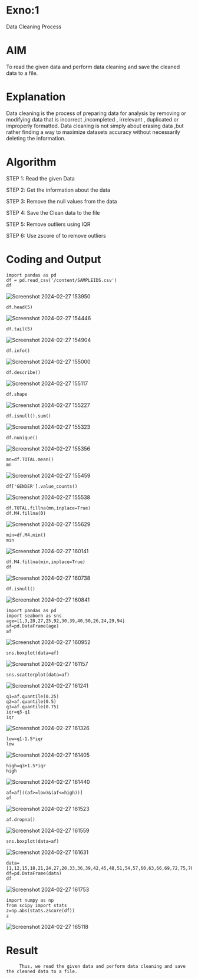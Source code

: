 # Exno:1
Data Cleaning Process

# AIM
To read the given data and perform data cleaning and save the cleaned data to a file.

# Explanation
Data cleaning is the process of preparing data for analysis by removing or modifying data that is incorrect ,incompleted , irrelevant , duplicated or improperly formatted. Data cleaning is not simply about erasing data ,but rather finding a way to maximize datasets accuracy without necessarily deleting the information.

# Algorithm
STEP 1: Read the given Data

STEP 2: Get the information about the data

STEP 3: Remove the null values from the data

STEP 4: Save the Clean data to the file

STEP 5: Remove outliers using IQR

STEP 6: Use zscore of to remove outliers

# Coding and Output
```
import pandas as pd
df = pd.read_csv('/content/SAMPLEIDS.csv')
df
 ```
![Screenshot 2024-02-27 153950](https://github.com/gokulapriya632202/exno1/assets/119560302/204785d6-4268-4cb6-ada8-66efad1e69c9)

 ```
 df.head(5)
 ```
![Screenshot 2024-02-27 154446](https://github.com/gokulapriya632202/exno1/assets/119560302/2b55ecb8-b3ee-404c-9b94-01df5cc33c40)

```
df.tail(5)
```
![Screenshot 2024-02-27 154904](https://github.com/gokulapriya632202/exno1/assets/119560302/27efb079-6032-489a-b429-89d1c4d66ef5)

```
df.info()
```
![Screenshot 2024-02-27 155000](https://github.com/gokulapriya632202/exno1/assets/119560302/00a2f368-b2b8-41d6-9541-c9b35139ddce)

```
df.describe()
```
![Screenshot 2024-02-27 155117](https://github.com/gokulapriya632202/exno1/assets/119560302/e27d4cc2-75b8-45e1-afb1-cf9f6678713d)

```
df.shape
```
![Screenshot 2024-02-27 155227](https://github.com/gokulapriya632202/exno1/assets/119560302/034a2ab8-b2e0-410a-bf5d-c9b1bb422c6a)

 ```
 df.isnull().sum()
 ```
![Screenshot 2024-02-27 155323](https://github.com/gokulapriya632202/exno1/assets/119560302/cb235ece-3b45-4d80-9f9a-34617abc2195)

```
df.nunique()
```
![Screenshot 2024-02-27 155356](https://github.com/gokulapriya632202/exno1/assets/119560302/57ec0153-e4ef-4f12-9a39-6a27ec4dc470)

```
mn=df.TOTAL.mean()
mn
```
![Screenshot 2024-02-27 155459](https://github.com/gokulapriya632202/exno1/assets/119560302/a75edc13-e0b1-40fd-b602-15cfc4c0de1e)

```
df['GENDER'].value_counts()
```
![Screenshot 2024-02-27 155538](https://github.com/gokulapriya632202/exno1/assets/119560302/47118939-2bbc-4f6a-b28a-71d479ae8e6d)

```
df.TOTAL.fillna(mn,inplace=True)
df.M4.fillna(0)
```
![Screenshot 2024-02-27 155629](https://github.com/gokulapriya632202/exno1/assets/119560302/048b7aa2-2441-49e7-be5f-213322349139)

 ```
 min=df.M4.min()
 min
 ```
![Screenshot 2024-02-27 160141](https://github.com/gokulapriya632202/exno1/assets/119560302/6038638c-229d-423b-9a46-5cb5dd57a5ce)
```
df.M4.fillna(min,inplace=True)
df
```
![Screenshot 2024-02-27 160738](https://github.com/gokulapriya632202/exno1/assets/119560302/5216d1a3-ccdb-4a46-9620-1d06120a6c0c)

```
df.isnull()
```
![Screenshot 2024-02-27 160841](https://github.com/gokulapriya632202/exno1/assets/119560302/b46545d5-50e2-4b0f-8a80-907161accf11)

```
import pandas as pd
import seaborn as sns
age=[1,3,28,27,25,92,30,39,40,50,26,24,29,94]
af=pd.DataFrame(age)
af
```
![Screenshot 2024-02-27 160952](https://github.com/gokulapriya632202/exno1/assets/119560302/803c0cf3-d655-4e45-b5d9-bb9744eba5af)

```
sns.boxplot(data=af)
```
![Screenshot 2024-02-27 161157](https://github.com/gokulapriya632202/exno1/assets/119560302/baadee08-6544-476e-99a3-9f34977a61d4)

```
sns.scatterplot(data=af)
```
![Screenshot 2024-02-27 161241](https://github.com/gokulapriya632202/exno1/assets/119560302/917fc7bc-621d-4e77-bc06-9857c700a5bb)

```
q1=af.quantile(0.25)
q2=af.quantile(0.5)
q3=af.quantile(0.75)
iqr=q3-q1
iqr
```
![Screenshot 2024-02-27 161326](https://github.com/gokulapriya632202/exno1/assets/119560302/87a31542-0501-4535-965f-78a98fe33c48)

```
low=q1-1.5*iqr
low
```
![Screenshot 2024-02-27 161405](https://github.com/gokulapriya632202/exno1/assets/119560302/fdeed5c2-01fe-45e4-bbfa-3ee0396527bf)

```
high=q3+1.5*iqr
high
```
![Screenshot 2024-02-27 161440](https://github.com/gokulapriya632202/exno1/assets/119560302/cfaafb3f-2578-490b-bfc1-0d19593b935a)

```
af=af[((af>=low)&(af<=high))]
af
```
![Screenshot 2024-02-27 161523](https://github.com/gokulapriya632202/exno1/assets/119560302/8cef3588-15b9-42c2-a52f-f61da1db2cbf)

```
af.dropna()
```
![Screenshot 2024-02-27 161559](https://github.com/gokulapriya632202/exno1/assets/119560302/697716fd-3782-4951-8ffb-55b12ecdfc1f)

```
sns.boxplot(data=af)
```
![Screenshot 2024-02-27 161631](https://github.com/gokulapriya632202/exno1/assets/119560302/59b2ddb5-0039-4772-8150-6706789e68fb)

```
data=[1,12,15,18,21,24,27,20,33,36,39,42,45,48,51,54,57,60,63,66,69,72,75,78,81,84,87,90,93,96,99,158]
df=pd.DataFrame(data)
df
```
![Screenshot 2024-02-27 161753](https://github.com/gokulapriya632202/exno1/assets/119560302/4e580f15-cbd3-4d6c-bf80-59f7efed80d8)

```
import numpy as np
from scipy import stats
z=np.abs(stats.zscore(df))
z
```
![Screenshot 2024-02-27 165118](https://github.com/gokulapriya632202/exno1/assets/119560302/06e6135a-05ad-459b-be52-abba2647c31a)


# Result
         Thus, we read the given data and perform data cleaning and save the cleaned data to a file.
